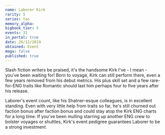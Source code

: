 ```yaml
---
name: Laborer Kirk
rarity: 5
series: tos
memory_alpha:
bigbook_tier: 5
events: 31
in_portal: true
date: 26/12/2019
obtained: Event
mega: false
published: true
---
```


Slash fiction writers be praised, it's the handsome Kirk I've - I mean - you've been waiting for! Born to voyage, Kirk can still perform there, even a few years removed from his debut metrics. His plus skill set and a few rare-for-ENG traits like Romantic should last him perhaps four to five years after his release.

Laborer's event count, like his Shatner-esque colleagues, is in excellent standing. Even with very little help from traits so far, he's still churned out faction bonus after faction bonus and could stay atop the Kirk ENG charts for a long time. If you've been mulling starring up another ENG crew to bolster voyages or shuttles, Kirk's event pedigree guarantees Laborer to be a strong investment.
